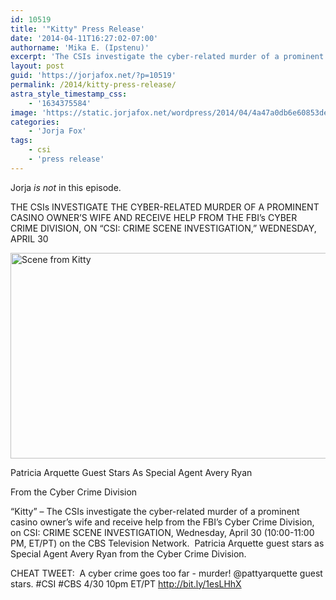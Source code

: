 ```yaml
---
id: 10519
title: '"Kitty" Press Release'
date: '2014-04-11T16:27:02-07:00'
authorname: 'Mika E. (Ipstenu)'
excerpt: 'The CSIs investigate the cyber-related murder of a prominent casino owner’s wife and receive help from the FBI’s Cyber Crime Division, but not Sara Sidle.'
layout: post
guid: 'https://jorjafox.net/?p=10519'
permalink: /2014/kitty-press-release/
astra_style_timestamp_css:
    - '1634375584'
image: 'https://static.jorjafox.net/wordpress/2014/04/4a47a0db6e60853dedfcfdf08a5ca249.png'
categories:
    - 'Jorja Fox'
tags:
    - csi
    - 'press release'
---
```


Jorja _is not_ in this episode.

THE CSIs INVESTIGATE THE CYBER-RELATED MURDER OF A PROMINENT CASINO OWNER’S WIFE AND RECEIVE HELP FROM THE FBI’s CYBER CRIME DIVISION, ON “CSI: CRIME SCENE INVESTIGATION,” WEDNESDAY, APRIL 30

<img class="aligncenter size-full wp-image-10520" alt="Scene from Kitty" src="//static.jorjafox.net/wordpress/2014/04/4a47a0db6e60853dedfcfdf08a5ca249.png" width="550" height="329" />

Patricia Arquette Guest Stars As Special Agent Avery Ryan

From the Cyber Crime Division

“Kitty” – The CSIs investigate the cyber-related murder of a prominent casino owner’s wife and receive help from the FBI’s Cyber Crime Division, on CSI: CRIME SCENE INVESTIGATION, Wednesday, April 30 (10:00-11:00 PM, ET/PT) on the CBS Television Network.  Patricia Arquette guest stars as Special Agent Avery Ryan from the Cyber Crime Division.

CHEAT TWEET:  A cyber crime goes too far - murder! @pattyarquette guest stars. #CSI #CBS 4/30 10pm ET/PT http://bit.ly/1esLHhX
